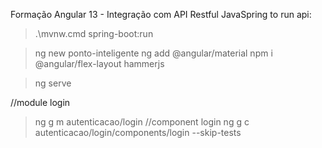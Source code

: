 Formação Angular 13 - Integração com API Restful JavaSpring
to run api:
>	.\mvnw.cmd spring-boot:run

>	ng new ponto-inteligente
>	ng add @angular/material
>	npm i @angular/flex-layout hammerjs

>	ng serve 

//module login
>	ng g m autenticacao/login
//component login
>	ng g c autenticacao/login/components/login --skip-tests